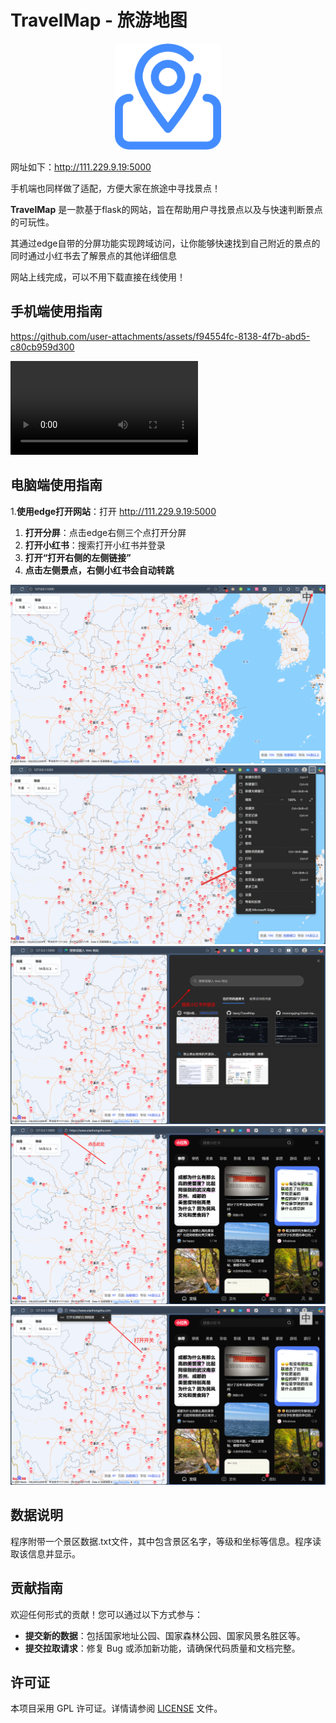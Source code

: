 
# TravelMap - 旅游地图

<div align=center>
<img src="https://github.com/liaanj/TravelMap/blob/main/doc/travelmap.png" width="170px">
</div>
<p></p><p></p>

网址如下：http://111.229.9.19:5000

手机端也同样做了适配，方便大家在旅途中寻找景点！

**TravelMap** 是一款基于flask的网站，旨在帮助用户寻找景点以及与快速判断景点的可玩性。

其通过edge自带的分屏功能实现跨域访问，让你能够快速找到自己附近的景点的同时通过小红书去了解景点的其他详细信息

网站上线完成，可以不用下载直接在线使用！

## 手机端使用指南

https://github.com/user-attachments/assets/f94554fc-8138-4f7b-abd5-c80cb959d300

<video src="https://github.com/user-attachments/assets/f94554fc-8138-4f7b-abd5-c80cb959d300" width="300"></video>

## 电脑端使用指南
1.**使用edge打开网站**：打开 http://111.229.9.19:5000
1. **打开分屏**：点击edge右侧三个点打开分屏
2. **打开小红书**：搜索打开小红书并登录
3. **打开“打开右侧的左侧链接”**
4. **点击左侧景点，右侧小红书会自动转跳**

<img src="https://github.com/liaanj/TravelMap/blob/main/doc/1759336432594.png">
<img src="https://github.com/liaanj/TravelMap/blob/main/doc/Snipaste_2025-10-02_00-34-22.png" >
<img src="https://github.com/liaanj/TravelMap/blob/main/doc/Snipaste_2025-10-02_00-37-06.png" >
<img src="https://github.com/liaanj/TravelMap/blob/main/doc/Snipaste_2025-10-02_00-37-54.png" >
<img src="https://github.com/liaanj/TravelMap/blob/main/doc/Snipaste_2025-10-02_00-38-41.png" >



## 数据说明

程序附带一个景区数据.txt文件，其中包含景区名字，等级和坐标等信息。程序读取该信息并显示。

## 贡献指南

欢迎任何形式的贡献！您可以通过以下方式参与：

- **提交新的数据**：包括国家地址公园、国家森林公园、国家风景名胜区等。
- **提交拉取请求**：修复 Bug 或添加新功能，请确保代码质量和文档完整。


## 许可证

本项目采用 GPL 许可证。详情请参阅 [LICENSE](https://github.com/liaanj/TravelMap/blob/main/LICENSE) 文件。

